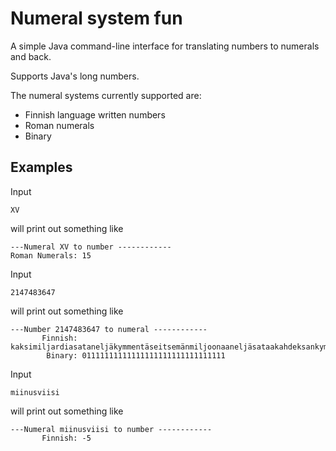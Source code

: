 # Numeral system fun

A simple Java command-line interface for translating numbers to numerals and back.

Supports Java's long numbers.

The numeral systems currently supported are:

- Finnish language written numbers
- Roman numerals
- Binary

## Examples
Input
```
XV
```
will print out something like

```
---Numeral XV to number ------------
Roman Numerals: 15
```

Input
```
2147483647
```
will print out something like

```
---Number 2147483647 to numeral ------------
       Finnish: kaksimiljardiasataneljäkymmentäseitsemänmiljoonaaneljäsataakahdeksankymmentäkolmetuhattakuusisataaneljäkymmentäseitsemän
        Binary: 01111111111111111111111111111111
```

Input
```
miinusviisi
```
will print out something like

```
---Numeral miinusviisi to number ------------
       Finnish: -5
```
